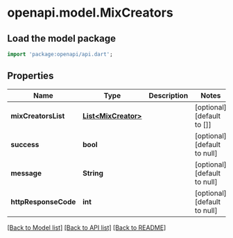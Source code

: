 # openapi.model.MixCreators

## Load the model package
```dart
import 'package:openapi/api.dart';
```

## Properties
Name | Type | Description | Notes
------------ | ------------- | ------------- | -------------
**mixCreatorsList** | [**List&lt;MixCreator&gt;**](MixCreator.md) |  | [optional] [default to []]
**success** | **bool** |  | [optional] [default to null]
**message** | **String** |  | [optional] [default to null]
**httpResponseCode** | **int** |  | [optional] [default to null]

[[Back to Model list]](../README.md#documentation-for-models) [[Back to API list]](../README.md#documentation-for-api-endpoints) [[Back to README]](../README.md)


